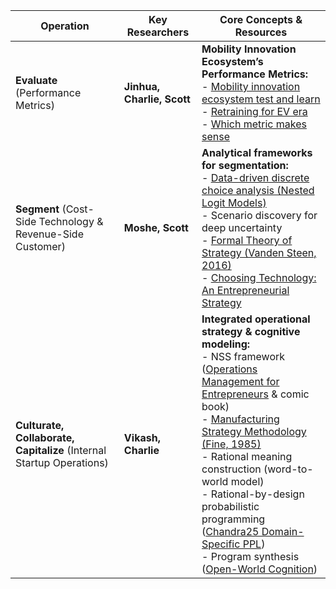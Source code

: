 | **Operation**                                                        | **Key Researchers**        | **Core Concepts & Resources**                                                                                                                                                                                                                                                                                                                                                                                                                                                                                                                                                                                                                                                                                                                                                                            |
| -------------------------------------------------------------------- | -------------------------- | -------------------------------------------------------------------------------------------------------------------------------------------------------------------------------------------------------------------------------------------------------------------------------------------------------------------------------------------------------------------------------------------------------------------------------------------------------------------------------------------------------------------------------------------------------------------------------------------------------------------------------------------------------------------------------------------------------------------------------------------------------------------------------------------------------- |
| **Evaluate** (Performance Metrics)                                   | **Jinhua, Charlie, Scott** | **Mobility Innovation Ecosystem’s Performance Metrics:**  <br>- [Mobility innovation ecosystem test and learn](https://www.youtube.com/watch?v=hrj1RteBvBM&t=3397s&ab_channel=MITMobilityInitiative)  <br>- [Retraining for EV era](https://www.youtube.com/watch?v=E6N12JuONng&ab_channel=MITMobilityInitiative)  <br>- [Which metric makes sense](https://youtu.be/CZiMX4E740g?si=eZse8aXI0xHU7qMu&t=1913)                                                                                                                                                                                                                                                                                                                                                                                             |
| **Segment** (Cost-Side Technology & Revenue-Side Customer)           | **Moshe, Scott**           | **Analytical frameworks for segmentation:**  <br>- [Data-driven discrete choice analysis (Nested Logit Models)](https://arxiv.org/pdf/2008.08048)  <br>- Scenario discovery for deep uncertainty  <br>- [Formal Theory of Strategy (Vanden Steen, 2016)](https://www.dropbox.com/scl/fi/1rr8mo09m74q1n5ns416d/VandenSteen16_formal_strategy.pdf?rlkey=241rz0ghhufrjvyfndnldrj07&dl=0)  <br>- [Choosing Technology: An Entrepreneurial Strategy](https://www.dropbox.com/scl/fi/h8iv34co9p74b465f0h0v/choose_tech.pdf?rlkey=qvhjr8tp6eo0he9670rfswdb3&dl=0)                                                                                                                                                                                                                                               |
| **Culturate, Collaborate, Capitalize** (Internal Startup Operations) | **Vikash, Charlie**        | **Integrated operational strategy & cognitive modeling:**  <br>- NSS framework ([Operations Management for Entrepreneurs](https://www.dropbox.com/scl/fi/fm0258wxe2dy6e9pgyb3k/Fine22_OM4Entrep.pdf?rlkey=jo8rn57m9zvufmnhwnyo5h3tx&dl=0) & comic book)  <br>- [Manufacturing Strategy Methodology (Fine, 1985)](https://www.dropbox.com/scl/fi/eylbr8cuu7qi001slf4q6/Fine85_ManfStrMtd.pdf?rlkey=tdye3tt31u42713fgc9iln3pb&dl=0)  <br>- Rational meaning construction (word-to-world model)  <br>- Rational-by-design probabilistic programming ([Chandra25 Domain-Specific PPL](https://www.dropbox.com/scl/fi/hwkr1feehfirl1crp50gm/Chandra25_domain_specific_ppl_memo.pdf?rlkey=607vkpng86h5yfyy6vg6t7zmq&dl=0))  <br>- Program synthesis ([Open-World Cognition](https://arxiv.org/abs/2210.13302)) |
